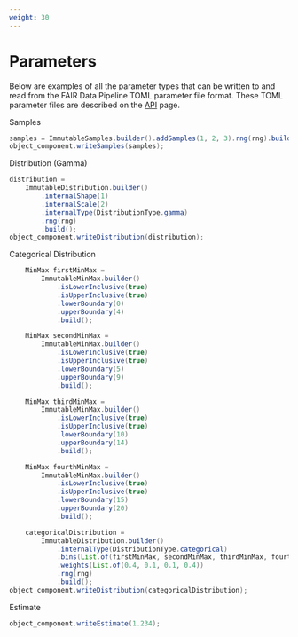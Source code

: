 ```yaml
---
weight: 30
---
```


# Parameters

Below are examples of all the parameter types that can be written to and read from the FAIR Data Pipeline TOML parameter file format. These TOML parameter files are described on the [API](/docs/API/#toml-parameter-files) page.

Samples

```Java
samples = ImmutableSamples.builder().addSamples(1, 2, 3).rng(rng).build();
object_component.writeSamples(samples);
```

Distribution (Gamma)

```Java
distribution =
    ImmutableDistribution.builder()
        .internalShape(1)
        .internalScale(2)
        .internalType(DistributionType.gamma)
        .rng(rng)
        .build();
object_component.writeDistribution(distribution);
```

Categorical Distribution

```Java
    MinMax firstMinMax =
        ImmutableMinMax.builder()
            .isLowerInclusive(true)
            .isUpperInclusive(true)
            .lowerBoundary(0)
            .upperBoundary(4)
            .build();

    MinMax secondMinMax =
        ImmutableMinMax.builder()
            .isLowerInclusive(true)
            .isUpperInclusive(true)
            .lowerBoundary(5)
            .upperBoundary(9)
            .build();

    MinMax thirdMinMax =
        ImmutableMinMax.builder()
            .isLowerInclusive(true)
            .isUpperInclusive(true)
            .lowerBoundary(10)
            .upperBoundary(14)
            .build();

    MinMax fourthMinMax =
        ImmutableMinMax.builder()
            .isLowerInclusive(true)
            .isUpperInclusive(true)
            .lowerBoundary(15)
            .upperBoundary(20)
            .build();

    categoricalDistribution =
        ImmutableDistribution.builder()
            .internalType(DistributionType.categorical)
            .bins(List.of(firstMinMax, secondMinMax, thirdMinMax, fourthMinMax))
            .weights(List.of(0.4, 0.1, 0.1, 0.4))
            .rng(rng)
            .build();
object_component.writeDistribution(categoricalDistribution);
```

Estimate

```Java
object_component.writeEstimate(1.234);
```